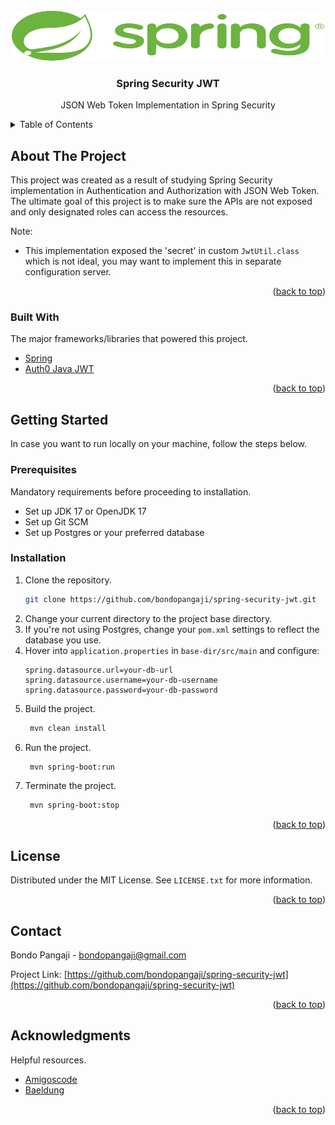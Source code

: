 <div id="top"></div>


<!-- PROJECT LOGO -->
<br />
<div align="center">
  <a href="https://github.com/othneildrew/Best-README-Template">
    <img src="/assets/img/spring-logo-with-text.svg" alt="Logo" width="500" height="80">
  </a>

<h3 align="center">Spring Security JWT</h3>

  <p align="center">
    JSON Web Token Implementation in Spring Security
    <br />
    
  </p>
</div>



<!-- TABLE OF CONTENTS -->
<details>
  <summary>Table of Contents</summary>
  <ol>
    <li>
      <a href="#about-the-project">About The Project</a>
      <ul>
        <li><a href="#built-with">Built With</a></li>
      </ul>
    </li>
    <li>
      <a href="#getting-started">Getting Started</a>
      <ul>
        <li><a href="#prerequisites">Prerequisites</a></li>
        <li><a href="#installation">Installation</a></li>
      </ul>
    </li>    <li><a href="#license">License</a></li>
    <li><a href="#contact">Contact</a></li>
    <li><a href="#acknowledgments">Acknowledgments</a></li>
  </ol>
</details>



<!-- ABOUT THE PROJECT -->
## About The Project

This project was created as a result of studying Spring Security implementation in Authentication and Authorization with 
    JSON Web Token. The ultimate goal of this project is to make sure the APIs are not exposed and only designated roles can access the
    resources.

Note:
* This implementation exposed the 'secret' in custom ```JwtUtil.class``` which is not ideal, you may want to 
implement this in separate configuration server.

<p align="right">(<a href="#top">back to top</a>)</p>



### Built With

The major frameworks/libraries that powered this project.

* [Spring](https://spring.io/)
* [Auth0 Java JWT](https://github.com/auth0/java-jwt)


<p align="right">(<a href="#top">back to top</a>)</p>



<!-- GETTING STARTED -->
## Getting Started

In case you want to run locally on your machine, follow the steps below.

### Prerequisites

Mandatory requirements before proceeding to installation.
* Set up JDK 17 or OpenJDK 17
* Set up Git SCM
* Set up Postgres or your preferred database

### Installation

1. Clone the repository.
   ```sh
   git clone https://github.com/bondopangaji/spring-security-jwt.git
   ```
2. Change your current directory to the project base directory.
3. If you're not using Postgres, change your ```pom.xml``` settings to reflect the database you use.
4. Hover into ```application.properties``` in ```base-dir/src/main``` and configure:
   ```
   spring.datasource.url=your-db-url
   spring.datasource.username=your-db-username
   spring.datasource.password=your-db-password
   ```
5. Build the project.
   ```sh
    mvn clean install
   ```
6. Run the project.
   ```sh
    mvn spring-boot:run
   ```
7. Terminate the project.
   ```sh
    mvn spring-boot:stop
   ```
   
   
<p align="right">(<a href="#top">back to top</a>)</p>



<!-- LICENSE -->
## License

Distributed under the MIT License. See `LICENSE.txt` for more information.

<p align="right">(<a href="#top">back to top</a>)</p>



<!-- CONTACT -->
## Contact

Bondo Pangaji - [bondopangaji@gmail.com](mailto:bondopangaji@gmail.com)

Project Link: [https://github.com/bondopangaji/spring-security-jwt](https://github.com/bondopangaji/spring-security-jwt)

<p align="right">(<a href="#top">back to top</a>)</p>



<!-- ACKNOWLEDGMENTS -->
## Acknowledgments

Helpful resources.

* [Amigoscode](https://amigoscode.com/)
* [Baeldung](https://www.baeldung.com)

<p align="right">(<a href="#top">back to top</a>)</p>



<!-- REFERENCE -->
<!-- https://www.markdownguide.org/basic-syntax/#reference-style-links -->
